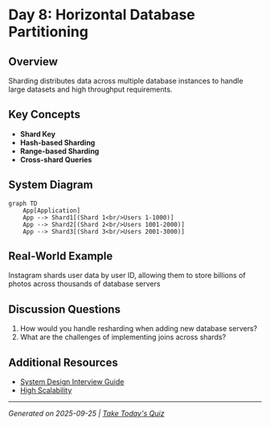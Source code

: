# Day 8: Horizontal Database Partitioning

## Overview
Sharding distributes data across multiple database instances to handle large datasets and high throughput requirements.

## Key Concepts
- **Shard Key**
- **Hash-based Sharding**
- **Range-based Sharding**
- **Cross-shard Queries**

## System Diagram
```mermaid
graph TD
    App[Application]
    App --> Shard1[(Shard 1<br/>Users 1-1000)]
    App --> Shard2[(Shard 2<br/>Users 1001-2000)]
    App --> Shard3[(Shard 3<br/>Users 2001-3000)]
```

## Real-World Example
Instagram shards user data by user ID, allowing them to store billions of photos across thousands of database servers

## Discussion Questions
1. How would you handle resharding when adding new database servers?
2. What are the challenges of implementing joins across shards?

## Additional Resources
- [System Design Interview Guide](https://github.com/donnemartin/system-design-primer)
- [High Scalability](http://highscalability.com/)

---
*Generated on 2025-09-25 | [Take Today's Quiz](../docs/quiz-2025-09-25.html)*
